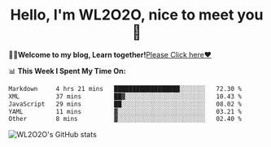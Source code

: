 <h1 align = "center">Hello, I'm WL2O2O, nice to meet you 👋</h1>

🧑‍💻**Welcome to my blog, Learn together!**[Please Click here❤️](https://wl2o2o.github.io)

📊 **This Week I Spent My Time On:**
<!--START_SECTION:waka-->

```txt
Markdown     4 hrs 21 mins   ██████████████████░░░░░░░   72.30 %
XML          37 mins         ██▓░░░░░░░░░░░░░░░░░░░░░░   10.43 %
JavaScript   29 mins         ██░░░░░░░░░░░░░░░░░░░░░░░   08.02 %
YAML         11 mins         ▓░░░░░░░░░░░░░░░░░░░░░░░░   03.21 %
Other        8 mins          ▓░░░░░░░░░░░░░░░░░░░░░░░░   02.40 %
```

<!--END_SECTION:waka-->

![WL2O2O's GitHub stats](https://github-readme-stats.vercel.app/api?username=wl2o2o&show_icons=true)


<!--
**WL2O2O/WL2O2O** is a ✨ _special_ ✨ repository because its `README.md` (this file) appears on your GitHub profile.

Here are some ideas to get you started:

- 🔭 I’m currently working on ...
- 🌱 I’m currently learning ...
- 👯 I’m looking to collaborate on ...
- 🤔 I’m looking for help with ...
- 💬 Ask me about ...
- 📫 How to reach me: ...
- 😄 Pronouns: ...
- ⚡ Fun fact: ...
-->
